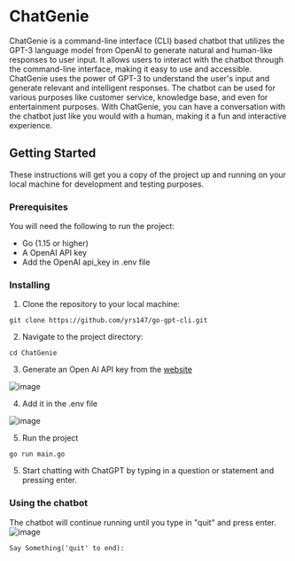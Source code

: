 # ChatGenie

ChatGenie is a command-line interface (CLI) based chatbot that utilizes the GPT-3 language model from OpenAI to generate natural and human-like responses to user input. It allows users to interact with the chatbot through the command-line interface, making it easy to use and accessible. ChatGenie uses the power of GPT-3 to understand the user's input and generate relevant and intelligent responses. The chatbot can be used for various purposes like customer service, knowledge base, and even for entertainment purposes. With ChatGenie, you can have a conversation with the chatbot just like you would with a human, making it a fun and interactive experience.

## Getting Started

These instructions will get you a copy of the project up and running on your local machine for development and testing purposes.

### Prerequisites

You will need the following to run the project:

-   Go (1.15 or higher)
-   A OpenAI API key
-   Add the OpenAI api_key in .env file

### Installing

1.  Clone the repository to your local machine:

```
git clone https://github.com/yrs147/go-gpt-cli.git
```

2.  Navigate to the project directory:

```
cd ChatGenie
```

3.  Generate an Open AI API key from the [website](https://beta.openai.com/account/api-keys)

![image](https://user-images.githubusercontent.com/98258627/213876014-b3f15700-e279-4515-bb25-b706d63e75b6.png)

4. Add it in the .env file 

![image](https://user-images.githubusercontent.com/98258627/213876103-4b5ded86-98ee-461e-bf14-5dbd09bdc7fc.png)

5. Run the project 

```
go run main.go

```
5.  Start chatting with ChatGPT by typing in a question or statement and pressing enter.

### Using the chatbot

The chatbot will continue running until you type in "quit" and press enter.
![image](https://user-images.githubusercontent.com/98258627/213878247-fe13a9b2-4ae0-4ab0-b906-4470495c0dab.png)



`Say Something('quit' to end):`
